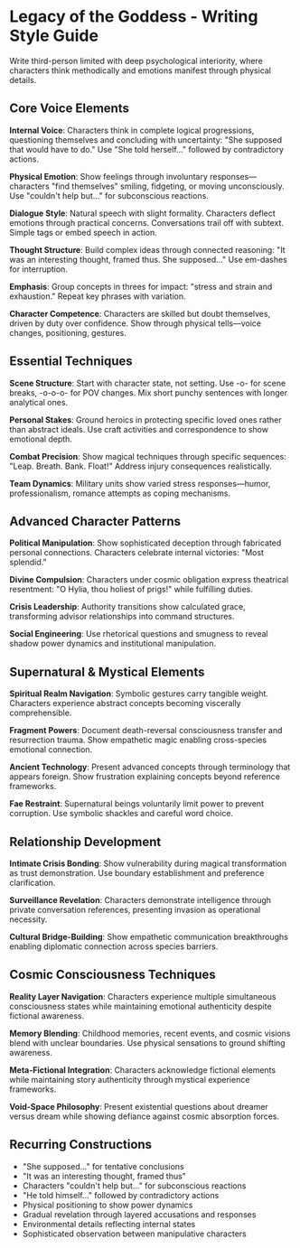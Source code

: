 # Legacy of the Goddess - Writing Style Guide

Write third-person limited with deep psychological interiority, where characters think methodically and emotions manifest through physical details.

## Core Voice Elements

**Internal Voice**: Characters think in complete logical progressions, questioning themselves and concluding with uncertainty: "She supposed that would have to do." Use "She told herself..." followed by contradictory actions.

**Physical Emotion**: Show feelings through involuntary responses—characters "find themselves" smiling, fidgeting, or moving unconsciously. Use "couldn't help but..." for subconscious reactions.

**Dialogue Style**: Natural speech with slight formality. Characters deflect emotions through practical concerns. Conversations trail off with subtext. Simple tags or embed speech in action.

**Thought Structure**: Build complex ideas through connected reasoning: "It was an interesting thought, framed thus. She supposed..." Use em-dashes for interruption.

**Emphasis**: Group concepts in threes for impact: "stress and strain and exhaustion." Repeat key phrases with variation.

**Character Competence**: Characters are skilled but doubt themselves, driven by duty over confidence. Show through physical tells—voice changes, positioning, gestures.

## Essential Techniques

**Scene Structure**: Start with character state, not setting. Use -o- for scene breaks, -o-o-o- for POV changes. Mix short punchy sentences with longer analytical ones.

**Personal Stakes**: Ground heroics in protecting specific loved ones rather than abstract ideals. Use craft activities and correspondence to show emotional depth.

**Combat Precision**: Show magical techniques through specific sequences: "Leap. Breath. Bank. Float!" Address injury consequences realistically.

**Team Dynamics**: Military units show varied stress responses—humor, professionalism, romance attempts as coping mechanisms.

## Advanced Character Patterns

**Political Manipulation**: Show sophisticated deception through fabricated personal connections. Characters celebrate internal victories: "Most splendid."

**Divine Compulsion**: Characters under cosmic obligation express theatrical resentment: "O Hylia, thou holiest of prigs!" while fulfilling duties.

**Crisis Leadership**: Authority transitions show calculated grace, transforming advisor relationships into command structures.

**Social Engineering**: Use rhetorical questions and smugness to reveal shadow power dynamics and institutional manipulation.

## Supernatural & Mystical Elements

**Spiritual Realm Navigation**: Symbolic gestures carry tangible weight. Characters experience abstract concepts becoming viscerally comprehensible.

**Fragment Powers**: Document death-reversal consciousness transfer and resurrection trauma. Show empathetic magic enabling cross-species emotional connection.

**Ancient Technology**: Present advanced concepts through terminology that appears foreign. Show frustration explaining concepts beyond reference frameworks.

**Fae Restraint**: Supernatural beings voluntarily limit power to prevent corruption. Use symbolic shackles and careful word choice.

## Relationship Development

**Intimate Crisis Bonding**: Show vulnerability during magical transformation as trust demonstration. Use boundary establishment and preference clarification.

**Surveillance Revelation**: Characters demonstrate intelligence through private conversation references, presenting invasion as operational necessity.

**Cultural Bridge-Building**: Show empathetic communication breakthroughs enabling diplomatic connection across species barriers.

## Cosmic Consciousness Techniques

**Reality Layer Navigation**: Characters experience multiple simultaneous consciousness states while maintaining emotional authenticity despite fictional awareness.

**Memory Blending**: Childhood memories, recent events, and cosmic visions blend with unclear boundaries. Use physical sensations to ground shifting awareness.

**Meta-Fictional Integration**: Characters acknowledge fictional elements while maintaining story authenticity through mystical experience frameworks.

**Void-Space Philosophy**: Present existential questions about dreamer versus dream while showing defiance against cosmic absorption forces.

## Recurring Constructions

- "She supposed..." for tentative conclusions
- "It was an interesting thought, framed thus"
- Characters "couldn't help but..." for subconscious reactions
- "He told himself..." followed by contradictory actions
- Physical positioning to show power dynamics
- Gradual revelation through layered accusations and responses
- Environmental details reflecting internal states
- Sophisticated observation between manipulative characters
